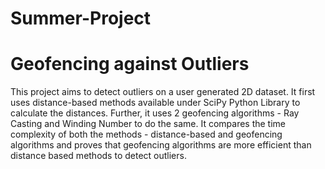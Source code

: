 # Summer-Project
# Geofencing against Outliers 
This project aims to detect outliers on a user generated 2D dataset.
It first uses distance-based methods available under SciPy Python Library
to calculate the distances. 
Further, it uses 2 geofencing algorithms - Ray Casting and Winding Number to do the same.
It compares the time complexity of both the methods - distance-based and geofencing algorithms
and proves that geofencing algorithms are more efficient than distance based methods to detect outliers.
